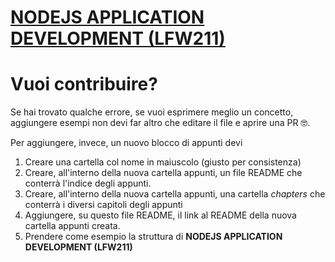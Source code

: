 # [NODEJS APPLICATION DEVELOPMENT (LFW211)](NODE.JS%20APPLICATION%20DEVELOPMENT%20(LFW211)/README.md)

# Vuoi contribuire?

Se hai trovato qualche errore, se vuoi esprimere meglio un concetto, aggiungere esempi non devi far altro che editare il file e aprire una PR 🤓.

Per aggiungere, invece, un nuovo blocco di appunti devi

1. Creare una cartella col nome in maiuscolo (giusto per consistenza)
2. Creare, all'interno della nuova cartella appunti, un file README che conterrà l'indice degli appunti.
3. Creare, all'interno della nuova cartella appunti, una cartella *chapters* che conterrà i diversi capitoli degli appunti
4. Aggiungere, su questo file README, il link al README della nuova cartella appunti creata.
5. Prendere come esempio la struttura di **NODEJS APPLICATION DEVELOPMENT (LFW211)**
